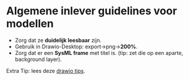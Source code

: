 # Algemene inlever guidelines voor modellen
- Zorg dat ze **duidelijk leesbaar** zijn.
- Gebruik in Drawio-Desktop: export->png->**200%**.
- Zorg dat er een **SysML frame** met titel is.
  (tip: zet die op een aparte, background layer).

Extra Tip: lees deze [drawio tips](./drawio-tips/drawio-tips.md).